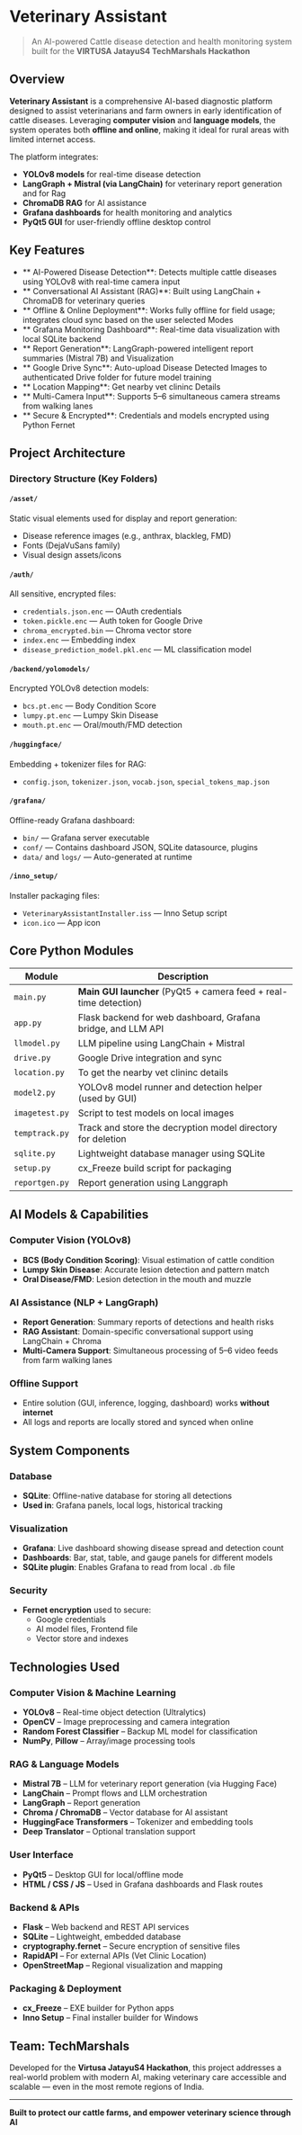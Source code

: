 
#  Veterinary Assistant

> An AI-powered Cattle disease detection and health monitoring system built for the **VIRTUSA JatayuS4 TechMarshals Hackathon**

##  Overview

**Veterinary Assistant** is a comprehensive AI-based diagnostic platform designed to assist veterinarians and farm owners in early identification of cattle diseases. Leveraging **computer vision** and **language models**, the system operates both **offline and online**, making it ideal for rural areas with limited internet access.

The platform integrates:
- **YOLOv8 models** for real-time disease detection  
- **LangGraph + Mistral (via LangChain)** for veterinary report generation and for Rag
- **ChromaDB RAG** for AI assistance  
- **Grafana dashboards** for health monitoring and analytics  
- **PyQt5 GUI** for user-friendly offline desktop control  

##  Key Features

- ** AI-Powered Disease Detection**: Detects multiple cattle diseases using YOLOv8 with real-time camera input  
- ** Conversational AI Assistant (RAG)**: Built using LangChain + ChromaDB for veterinary queries  
- ** Offline & Online Deployment**: Works fully offline for field usage; integrates cloud sync based on the user selected Modes  
- ** Grafana Monitoring Dashboard**: Real-time data visualization with local SQLite backend  
- ** Report Generation**: LangGraph-powered intelligent report summaries (Mistral 7B) and Visualization 
- ** Google Drive Sync**: Auto-upload Disease Detected Images to authenticated Drive folder for future model training  
- ** Location Mapping**: Get nearby vet clininc Details 
- ** Multi-Camera Input**: Supports 5–6 simultaneous camera streams from walking lanes  
- ** Secure & Encrypted**: Credentials and models encrypted using Python Fernet  

##  Project Architecture

###  Directory Structure (Key Folders)

#### `/asset/`
Static visual elements used for display and report generation:
- Disease reference images (e.g., anthrax, blackleg, FMD)
- Fonts (DejaVuSans family)
- Visual design assets/icons

#### `/auth/`
All sensitive, encrypted files:
- `credentials.json.enc` — OAuth credentials
- `token.pickle.enc` — Auth token for Google Drive
- `chroma_encrypted.bin` — Chroma vector store
- `index.enc` — Embedding index
- `disease_prediction_model.pkl.enc` — ML classification model

#### `/backend/yolomodels/`
Encrypted YOLOv8 detection models:
- `bcs.pt.enc` — Body Condition Score
- `lumpy.pt.enc` — Lumpy Skin Disease
- `mouth.pt.enc` — Oral/mouth/FMD detection

#### `/huggingface/`
Embedding + tokenizer files for RAG:
- `config.json`, `tokenizer.json`, `vocab.json`, `special_tokens_map.json`

#### `/grafana/`
Offline-ready Grafana dashboard:
- `bin/` — Grafana server executable
- `conf/` — Contains dashboard JSON, SQLite datasource, plugins
- `data/` and `logs/` — Auto-generated at runtime

#### `/inno_setup/`
Installer packaging files:
- `VeterinaryAssistantInstaller.iss` — Inno Setup script
- `icon.ico` — App icon

##  Core Python Modules

| Module        | Description                                                                 |
|---------------|-----------------------------------------------------------------------------|
| `main.py`     | **Main GUI launcher** (PyQt5 + camera feed + real-time detection)           |
| `app.py`      | Flask backend for web dashboard, Grafana bridge, and LLM API                |
| `llmodel.py`  | LLM pipeline using LangChain + Mistral                                      |
| `drive.py`    | Google Drive integration and sync                                           |
| `location.py` | To get the nearby vet clininc details                                       |
| `model2.py`   | YOLOv8 model runner and detection helper (used by GUI)                      |
| `imagetest.py`| Script to test models on local images                                       |
| `temptrack.py`| Track and store the decryption model directory for deletion                 |
| `sqlite.py`   | Lightweight database manager using SQLite                                   |
| `setup.py`    | cx_Freeze build script for packaging                                        |
| `reportgen.py`| Report generation using Langgraph                                           |

##  AI Models & Capabilities

### Computer Vision (YOLOv8)
- **BCS (Body Condition Scoring)**: Visual estimation of cattle condition
- **Lumpy Skin Disease**: Accurate lesion detection and pattern match
- **Oral Disease/FMD**: Lesion detection in the mouth and muzzle

### AI Assistance (NLP + LangGraph)
- **Report Generation**: Summary reports of detections and health risks
- **RAG Assistant**: Domain-specific conversational support using LangChain + Chroma
- **Multi-Camera Support**: Simultaneous processing of 5–6 video feeds from farm walking lanes

### Offline Support
- Entire solution (GUI, inference, logging, dashboard) works **without internet**
- All logs and reports are locally stored and synced when online

##  System Components

###  Database
- **SQLite**: Offline-native database for storing all detections
- **Used in**: Grafana panels, local logs, historical tracking

###  Visualization
- **Grafana**: Live dashboard showing disease spread and detection count
- **Dashboards**: Bar, stat, table, and gauge panels for different models
- **SQLite plugin**: Enables Grafana to read from local `.db` file

###  Security
- **Fernet encryption** used to secure:
  - Google credentials
  - AI model files, Frontend file
  - Vector store and indexes

##  Technologies Used

###  Computer Vision & Machine Learning
- **YOLOv8** – Real-time object detection (Ultralytics)
- **OpenCV** – Image preprocessing and camera integration
- **Random Forest Classifier** – Backup ML model for classification
- **NumPy**, **Pillow** – Array/image processing tools

###  RAG & Language Models
- **Mistral 7B** – LLM for veterinary report generation (via Hugging Face)
- **LangChain** – Prompt flows and LLM orchestration
- **LangGraph** – Report generation
- **Chroma / ChromaDB** – Vector database for AI assistant
- **HuggingFace Transformers** – Tokenizer and embedding tools
- **Deep Translator** – Optional translation support

###  User Interface
- **PyQt5** – Desktop GUI for local/offline mode
- **HTML / CSS / JS** – Used in Grafana dashboards and Flask routes

###  Backend & APIs
- **Flask** – Web backend and REST API services
- **SQLite** – Lightweight, embedded database
- **cryptography.fernet** – Secure encryption of sensitive files
- **RapidAPI** – For external APIs (Vet Clinic Location)
- **OpenStreetMap** – Regional visualization and mapping

###  Packaging & Deployment
- **cx_Freeze** – EXE builder for Python apps
- **Inno Setup** – Final installer builder for Windows

##  Team: TechMarshals

Developed for the **Virtusa JatayuS4 Hackathon**, this project addresses a real-world problem with modern AI, making veterinary care accessible and scalable — even in the most remote regions of India.

---

**Built to protect our cattle farms, and empower veterinary science through AI** 
